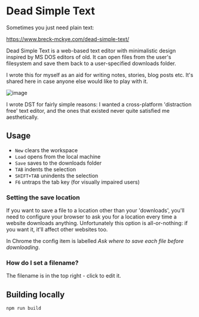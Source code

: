 ﻿# Dead Simple Text

Sometimes you just need plain text:

https://www.breck-mckye.com/dead-simple-text/

Dead Simple Text is a web-based text editor with minimalistic design inspired by MS DOS editors of old. It can open files from the user's filesystem and save them back to a user-specified downloads folder.

I wrote this for myself as an aid for writing notes, stories, blog posts etc. It's shared here in case anyone else would like to play with it.

![image](https://user-images.githubusercontent.com/3148617/50551486-ef2fb200-0c78-11e9-84a8-b73da67f5a4e.png)

I wrote DST for fairly simple reasons: I wanted a cross-platform 'distraction free' text editor, and the ones that existed never quite satisfied me aesthetically.

## Usage
- `New` clears the workspace
- `Load` opens from the local machine
- `Save` saves to the downloads folder
- `TAB` indents the selection
- `SHIFT+TAB` unindents the selection
- `F6` untraps the tab key (for visually impaired users)

### Setting the save location
If you want to save a file to a location other than your 'downloads', you'll need to configure your browser to ask you for a location every time a website downloads anything. Unfortunately this option is all-or-nothing: if you want it, it'll affect other websites too.

In Chrome the config item is labelled _Ask where to save each file before downloading_.

### How do I set a filename?
The filename is in the top right - click to edit it.

## Building locally

`npm run build`
